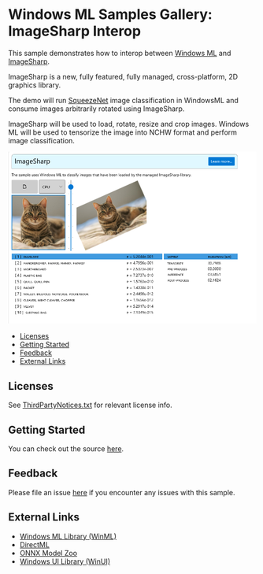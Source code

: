 ﻿# Windows ML Samples Gallery: ImageSharp Interop
This sample demonstrates how to interop between [Windows ML](https://docs.microsoft.com/en-us/windows/ai/windows-ml/) and [ImageSharp](https://docs.sixlabors.com/articles/imagesharp/index.html).

ImageSharp is a new, fully featured, fully managed, cross-platform, 2D graphics library.

The demo will run [SqueezeNet](https://github.com/onnx/models/tree/master/vision/classification/squeezenet) image classification in WindowsML and consume images arbitrarily rotated using ImageSharp.

ImageSharp will be used to load, rotate, resize and crop images.
Windows ML will be used to tensorize the image into NCHW format and perform image classification.


<img src="docs/screenshot.png" width="650"/>

- [Licenses](#licenses)
- [Getting Started](#getting-started)
- [Feedback]($feedback)
- [External Links](#links)


## Licenses
See [ThirdPartyNotices.txt](../../../../../ThirdPartyNotices.txt) for relevant license info.

## Getting Started
You can check out the source [here](https://github.com/microsoft/Windows-Machine-Learning/blob/master/Samples/WinMLSamplesGallery/WinMLSamplesGallery/Samples/ImageSharpInterop/ImageSharpInterop.xaml.cs).

## Feedback
Please file an issue [here](https://github.com/microsoft/Windows-Machine-Learning/issues/new) if you encounter any issues with this sample.

## External Links

- [Windows ML Library (WinML)](https://docs.microsoft.com/en-us/windows/ai/windows-ml/)
- [DirectML](https://github.com/microsoft/directml)
- [ONNX Model Zoo](https://github.com/onnx/models)
- [Windows UI Library (WinUI)](https://docs.microsoft.com/en-us/windows/apps/winui/) 